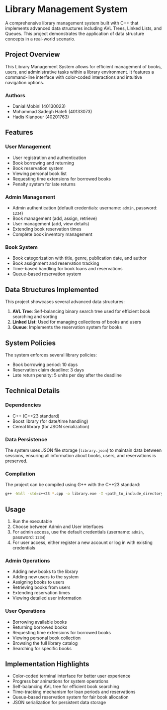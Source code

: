 # Library Management System

A comprehensive library management system built with C++ that implements advanced data structures including AVL Trees, Linked Lists, and Queues. This project demonstrates the application of data structure concepts in a real-world scenario.

## Project Overview

This Library Management System allows for efficient management of books, users, and administrative tasks within a library environment. It features a command-line interface with color-coded interactions and intuitive navigation options.

### Authors

- Danial Mobini (40130023)  
- Mohammad Sadegh Hatefi (40133073)
- Hadis Kianpour (40201763)

## Features

### User Management

- User registration and authentication
- Book borrowing and returning
- Book reservation system
- Viewing personal book list
- Requesting time extensions for borrowed books
- Penalty system for late returns

### Admin Management

- Admin authentication (default credentials: username: `admin`, password: `1234`)
- Book management (add, assign, retrieve)
- User management (add, view details)
- Extending book reservation times
- Complete book inventory management

### Book System

- Book categorization with title, genre, publication date, and author
- Book assignment and reservation tracking
- Time-based handling for book loans and reservations
- Queue-based reservation system

## Data Structures Implemented

This project showcases several advanced data structures:

1. **AVL Tree**: Self-balancing binary search tree used for efficient book searching and sorting
2. **Linked List**: Used for managing collections of books and users
3. **Queue**: Implements the reservation system for books

## System Policies

The system enforces several library policies:

- Book borrowing period: 10 days
- Reservation claim deadline: 3 days
- Late return penalty: 5 units per day after the deadline

## Technical Details

### Dependencies

- C++ (C++23 standard)
- Boost library (for date/time handling)
- Cereal library (for JSON serialization)

### Data Persistence

The system uses JSON file storage (`library.json`) to maintain data between sessions, ensuring all information about books, users, and reservations is preserved.

### Compilation

The project can be compiled using G++ with the C++23 standard:

```bash
g++ -Wall -std=c++23 *.cpp -o library.exe -I <path_to_include_directory>
```

## Usage

1. Run the executable
2. Choose between Admin and User interfaces
3. For admin access, use the default credentials (username: `admin`, password: `1234`)
4. For user access, either register a new account or log in with existing credentials

### Admin Operations

- Adding new books to the library
- Adding new users to the system
- Assigning books to users
- Retrieving books from users
- Extending reservation times
- Viewing detailed user information

### User Operations

- Borrowing available books
- Returning borrowed books
- Requesting time extensions for borrowed books
- Viewing personal book collection
- Browsing the full library catalog
- Searching for specific books

## Implementation Highlights

- Color-coded terminal interface for better user experience
- Progress bar animations for system operations
- Self-balancing AVL tree for efficient book searching
- Time-tracking mechanism for loan periods and reservations
- Queue-based reservation system for fair book allocation
- JSON serialization for persistent data storage
